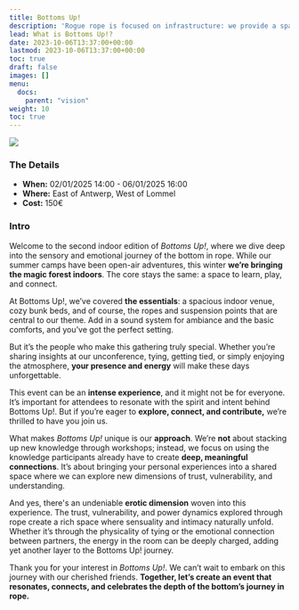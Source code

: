 ```yaml
---
title: Bottoms Up!
description: 'Rogue rope is focused on infrastructure: we provide a space, a place to pitch your tent, stuff to eat and drink. Suspension points. A sound-system. Water and power, toilets and warm showers.'
lead: What is Bottoms Up!?
date: 2023-10-06T13:37:00+00:00
lastmod: 2023-10-06T13:37:00+00:00
toc: true
draft: false
images: []
menu: 
  docs:
    parent: "vision"
weight: 10
toc: true
---
```


![](/images/bannerblackbg.png)

### The Details

* **When:** 02/01/2025 14:00 - 06/01/2025 16:00 
* **Where:** East of Antwerp, West of Lommel
* **Cost:** 150€

### Intro

Welcome to the second indoor edition of _Bottoms Up!_, where we dive deep into the sensory and emotional journey of the bottom in rope. While our summer camps have been open-air adventures, this winter **we’re bringing the magic forest indoors**. The core stays the same: a space to learn, play, and connect.

At Bottoms Up!, we’ve covered **the essentials**: a spacious indoor venue, cozy bunk beds, and of course, the ropes and suspension points that are central to our theme. Add in a sound system for ambiance and the basic comforts, and you’ve got the perfect setting.

But it’s the people who make this gathering truly special. Whether you’re sharing insights at our unconference, tying, getting tied, or simply enjoying the atmosphere, **your presence and energy** will make these days unforgettable.

This event can be an **intense experience**, and it might not be for everyone. It’s important for attendees to resonate with the spirit and intent behind Bottoms Up!. But if you’re eager to **explore, connect, and contribute,** we’re thrilled to have you join us.

What makes _Bottoms Up!_ unique is our **approach**. We’re **not** about stacking up new knowledge through workshops; instead, we focus on using the knowledge participants already have to create **deep, meaningful connections**. It’s about bringing your personal experiences into a shared space where we can explore new dimensions of trust, vulnerability, and understanding.

And yes, there's an undeniable **erotic dimension** woven into this experience. The trust, vulnerability, and power dynamics explored through rope create a rich space where sensuality and intimacy naturally unfold. Whether it’s through the physicality of tying or the emotional connection between partners, the energy in the room can be deeply charged, adding yet another layer to the Bottoms Up! journey.

Thank you for your interest in _Bottoms Up!_. We can’t wait to embark on this journey with our cherished friends. **Together, let’s create an event that resonates, connects, and celebrates the depth of the bottom’s journey in rope.**
